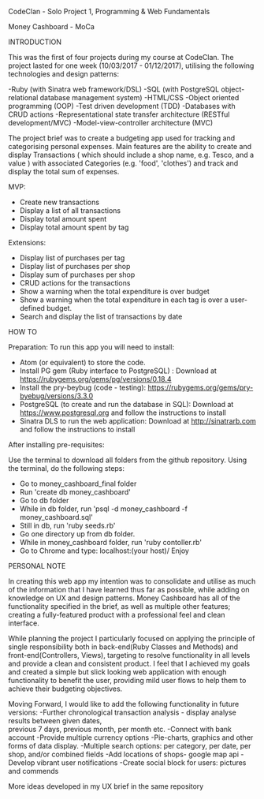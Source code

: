 
CodeClan - Solo Project 1, Programming & Web Fundamentals

Money Cashboard - MoCa

INTRODUCTION

This was the first of four projects during my course at CodeClan. The project lasted for one week (10/03/2017 - 01/12/2017), utilising the following technologies and design patterns:

-Ruby (with Sinatra web framework/DSL)
-SQL (with PostgreSQL object-relational database management system)
-HTML/CSS
-Object oriented programming (OOP)
-Test driven development (TDD)
-Databases with CRUD actions
-Representational state transfer architecture (RESTful development/MVC)
-Model-view-controller architecture (MVC)

The project brief was to create a budgeting app used for tracking and categorising personal expenses.
Main features are the ability to create and display Transactions ( which should include a shop name, e.g. Tesco, and a value ) with associated Categories (e.g. 'food', 'clothes') and track and display the total sum of expenses.

MVP:
- Create new transactions
- Display a list of all transactions
- Display total amount spent
- Display total amount spent by tag

Extensions:
- Display list of purchases per tag
- Display list of purchases per shop
- Display sum of purchases per shop
- CRUD actions for the transactions
- Show a warning when the total expenditure is over budget
- Show a warning when the total expenditure in each tag is over a user-defined budget.
- Search and display the list of transactions by date



HOW TO

Preparation:
To run this app you will need to install:
- Atom (or equivalent) to store the code.
- Install PG gem (Ruby interface to PostgreSQL) : Download at https://rubygems.org/gems/pg/versions/0.18.4
- Install the pry-beybug (code - testing): https://rubygems.org/gems/pry-byebug/versions/3.3.0
- PostgreSQL (to create and run the database in SQL): Download at https://www.postgresql.org and follow the instructions to install
- Sinatra DLS to run the web application: Download at http://sinatrarb.com and
follow the instructions to install

After installing pre-requisites:

Use the terminal to download all folders from the github repository.
Using the terminal, do the following steps:
- Go to money_cashboard_final folder
- Run 'create db money_cashboard'
- Go to db folder
- While in db folder, run 'psql -d money_cashboard -f money_cashboard.sql'
- Still in db, run 'ruby seeds.rb'
- Go one directory up from db folder.
- While in money_cashboard folder, run 'ruby contoller.rb'
- Go to Chrome and type: localhost:(your host)/
Enjoy


PERSONAL NOTE

In creating this web app my intention was to consolidate and utilise as much of the information that I have learned thus far as possible, while adding on knowledge on UX and design patterns. Money Cashboard has all of the functionality specified in the brief, as well as multiple other features; creating a fully-featured product with a professional feel and clean interface.

While planning the project I particularly focused on applying the principle of single responsibility both in back-end(Ruby Classes and Methods) and front-end(Controllers, Views), targeting to resolve functionality in all levels and provide a clean and consistent product. I feel that I achieved my goals and created a simple but slick looking web application with enough functionality to benefit the user, providing mild user flows to help them to achieve their budgeting objectives.

Moving Forward, I would like to add the following functionality in future versions:
-Further chronological transaction analysis - display analyse results between given dates,  
previous 7 days, previous month, per month etc.
-Connect with bank account
-Provide multiple currency options
-Pie-charts, graphics and other forms of data display.
-Multiple search options: per category, per date, per shop, and/or combined fields
-Add locations of shops- google map api
-Develop vibrant user notifications
-Create social block for users: pictures and commends

More ideas developed in my UX brief in the same repository
